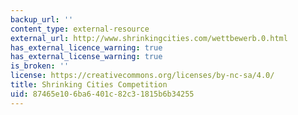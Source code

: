 ```yaml
---
backup_url: ''
content_type: external-resource
external_url: http://www.shrinkingcities.com/wettbewerb.0.html
has_external_licence_warning: true
has_external_license_warning: true
is_broken: ''
license: https://creativecommons.org/licenses/by-nc-sa/4.0/
title: Shrinking Cities Competition
uid: 87465e10-6ba6-401c-82c3-1815b6b34255
---
```

